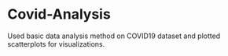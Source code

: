 # Covid-Analysis

Used basic data analysis method on COVID19 dataset and plotted scatterplots for visualizations.
